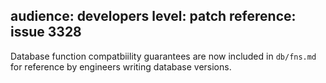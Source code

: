 audience: developers
level: patch
reference: issue 3328
---
Database function compatbiility guarantees are now included in `db/fns.md` for reference by engineers writing database versions.
